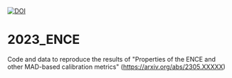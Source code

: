 

[![DOI](https://zenodo.org/badge/613322074.svg)](https://zenodo.org/badge/latestdoi/613322074)




# 2023_ENCE

Code and data to reproduce the results of 
"Properties of the ENCE and other MAD-based calibration metrics"
(https://arxiv.org/abs/2305.XXXXX)
